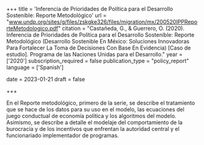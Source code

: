 +++
title = 'Inferencia de Prioridades de Política para el Desarrollo Sostenible: Reporte Metodológico'
url = "www.undp.org/sites/g/files/zskgke326/files/migration/mx/200520IPPReporteMetodologico.pdf"
citation = "Castañeda, G., &amp; Guerrero, O. (2020). Inferencia de Prioridades de Política para el Desarrollo Sostenible: Reporte Metodológico (Desarrollo Sostenible En México: Soluciones Innovadoras Para Fortalecer La Toma de Decisiones Con Base En Evidencia) [Caso de estudio]. Programa de las Naciones Unidas para el Desarrollo."
year = ['2020']
subscription_required = false
publication_type = "policy_report"
language = ['Spanish']


date = 2023-01-21
draft = false

+++

En el Reporte metodológico, primero de la serie, se describe el tratamiento que se hace de los datos para su uso en el modelo, las ecuaciones del juego conductual de economía política y los algoritmos del modelo. Asimismo, se describe a detalle el modelaje del comportamiento de la burocracia y de los incentivos que enfrentan la autoridad central y el funcionariado implementador de programas.